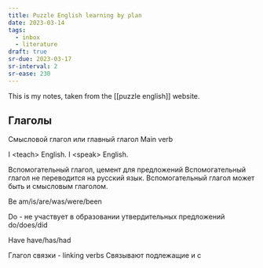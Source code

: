 ```yaml
---
title: Puzzle English learning by plan
date: 2023-03-14
tags:
  - inbox
  - literature
draft: true
sr-due: 2023-03-17
sr-interval: 2
sr-ease: 230
---
```


This is my notes, taken from the [[puzzle english]] website.

## Глаголы

Смысловой глагол или главный глагол Main verb

I &lt;teach&gt; English. I &lt;speak&gt; English.

Вспомогательный глагол, цемент для предложений Вспомогательный глагол не
переводится на русский язык. Вспомогательный глагол может быть и смысловым
глаголом.

Be am/is/are/was/were/been

Do - не участвует в образовании утвердительных предложений do/does/did

Have have/has/had

Глагол связки - linking verbs Связывают подлежащие и с
